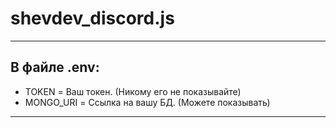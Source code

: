 # shevdev_discord.js

-----------------------------

## В файле .env:

+ TOKEN = Ваш токен. (Никому его не показывайте)
+ MONGO_URI = Ссылка на вашу БД. (Можете показывать)

-----------------------------
